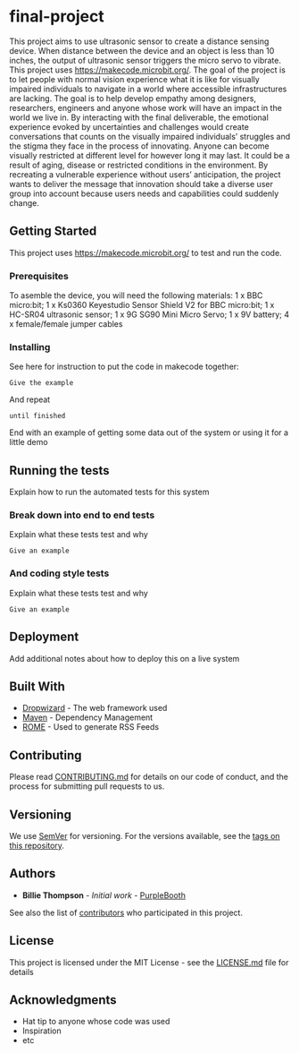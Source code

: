 # final-project

This project aims to use ultrasonic sensor to create a distance sensing device. When distance between the device and an object is less than 10 inches, the output of ultrasonic sensor triggers the micro servo to vibrate. This project uses https://makecode.microbit.org/. The goal of the project is to let people with normal vision experience what it is like for visually impaired individuals to navigate in a world where accessible infrastructures are lacking. The goal is to help develop empathy among designers, researchers, engineers and anyone whose work will have an impact in the world we live in. By interacting with the final deliverable, the emotional experience evoked by uncertainties and challenges would create conversations that counts on the visually impaired individuals’ struggles and the stigma they face in the process of innovating. Anyone can become visually restricted at different level for however long it may last. It could be a result of aging, disease or restricted conditions in the environment. By recreating a vulnerable experience without users’ anticipation, the project wants to deliver the message that innovation should take a diverse user group into account because users needs and capabilities could suddenly change.

## Getting Started

This project uses https://makecode.microbit.org/ to test and run the code.

### Prerequisites

To asemble the device, you will need the following materials: 1 x BBC micro:bit; 1 x Ks0360 Keyestudio Sensor Shield V2 for BBC micro:bit; 1 x HC-SR04 ultrasonic sensor; 1 x 9G SG90 Mini Micro Servo; 1 x 9V battery; 4 x female/female jumper cables

### Installing

See here for instruction to put the code in makecode together: 

```
Give the example
```

And repeat

```
until finished
```

End with an example of getting some data out of the system or using it for a little demo

## Running the tests

Explain how to run the automated tests for this system

### Break down into end to end tests

Explain what these tests test and why

```
Give an example
```

### And coding style tests

Explain what these tests test and why

```
Give an example
```

## Deployment

Add additional notes about how to deploy this on a live system

## Built With

* [Dropwizard](http://www.dropwizard.io/1.0.2/docs/) - The web framework used
* [Maven](https://maven.apache.org/) - Dependency Management
* [ROME](https://rometools.github.io/rome/) - Used to generate RSS Feeds

## Contributing

Please read [CONTRIBUTING.md](https://gist.github.com/PurpleBooth/b24679402957c63ec426) for details on our code of conduct, and the process for submitting pull requests to us.

## Versioning

We use [SemVer](http://semver.org/) for versioning. For the versions available, see the [tags on this repository](https://github.com/your/project/tags). 

## Authors

* **Billie Thompson** - *Initial work* - [PurpleBooth](https://github.com/PurpleBooth)

See also the list of [contributors](https://github.com/your/project/contributors) who participated in this project.

## License

This project is licensed under the MIT License - see the [LICENSE.md](LICENSE.md) file for details

## Acknowledgments

* Hat tip to anyone whose code was used
* Inspiration
* etc
